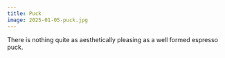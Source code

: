 ```yaml
---
title: Puck
image: 2025-01-05-puck.jpg
---
```


There is nothing quite as aesthetically pleasing as a well formed espresso puck.

<!--more-->

